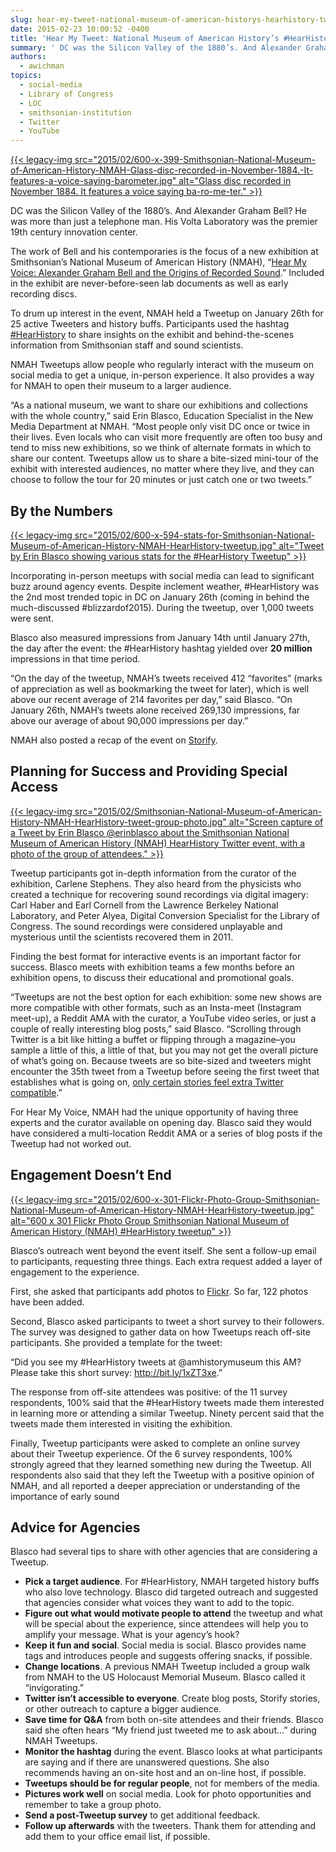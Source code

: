 ```yaml
---
slug: hear-my-tweet-national-museum-of-american-historys-hearhistory-tweetup
date: 2015-02-23 10:00:52 -0400
title: 'Hear My Tweet: National Museum of American History’s #HearHistory Tweetup'
summary: ' DC was the Silicon Valley of the 1880’s. And Alexander Graham Bell? He was more than just a telephone man. His Volta Laboratory was the premier 19th century innovation center. The work of Bell and his contemporaries is the'
authors:
  - awichman
topics:
  - social-media
  - Library of Congress
  - LOC
  - smithsonian-institution
  - Twitter
  - YouTube
---
```


[{{< legacy-img src="2015/02/600-x-399-Smithsonian-National-Museum-of-American-History-NMAH-Glass-disc-recorded-in-November-1884.-It-features-a-voice-saying-barometer.jpg" alt="Glass disc recorded in November 1884. It features a voice saying ba-ro-me-ter." >}}](https://twitter.com/amhistorymuseum/status/559765339815555073/photo/1)

DC was the Silicon Valley of the 1880’s. And Alexander Graham Bell? He was more than just a telephone man. His Volta Laboratory was the premier 19th century innovation center.

The work of Bell and his contemporaries is the focus of a new exhibition at Smithsonian’s National Museum of American History (NMAH), “[Hear My Voice: Alexander Graham Bell and the Origins of Recorded Sound](http://americanhistory.si.edu/exhibitions/hear-my-voice).” Included in the exhibit are never-before-seen lab documents as well as early recording discs.

To drum up interest in the event, NMAH held a Tweetup on January 26th for 25 active Tweeters and history buffs. Participants used the hashtag [#HearHistory](https://twitter.com/hashtag/hearhistory) to share insights on the exhibit and behind-the-scenes information from Smithsonian staff and sound scientists.

NMAH Tweetups allow people who regularly interact with the museum on social media to get a unique, in-person experience. It also provides a way for NMAH to open their museum to a larger audience.

“As a national museum, we want to share our exhibitions and collections with the whole country,” said Erin Blasco, Education Specialist in the New Media Department at NMAH. “Most people only visit DC once or twice in their lives. Even locals who can visit more frequently are often too busy and tend to miss new exhibitions, so we think of alternate formats in which to share our content. Tweetups allow us to share a bite-sized mini-tour of the exhibit with interested audiences, no matter where they live, and they can choose to follow the tour for 20 minutes or just catch one or two tweets.”

## By the Numbers

[{{< legacy-img src="2015/02/600-x-594-stats-for-Smithsonian-National-Museum-of-American-History-NMAH-HearHistory-tweetup.jpg" alt="Tweet by Erin Blasco showing various stats for the #HearHistory Tweetup" >}}](https://twitter.com/erinblasco/status/559796800534876162/photo/1)

Incorporating in-person meetups with social media can lead to significant buzz around agency events. Despite inclement weather, #HearHistory was the 2nd most trended topic in DC on January 26th (coming in behind the much-discussed #blizzardof2015). During the tweetup, over 1,000 tweets were sent.

Blasco also measured impressions from January 14th until January 27th, the day after the event: the #HearHistory hashtag yielded over **20 million** impressions in that time period.

“On the day of the tweetup, NMAH’s tweets received 412 “favorites” (marks of appreciation as well as bookmarking the tweet for later), which is well above our recent average of 214 favorites per day,” said Blasco. “On January 26th, NMAH’s tweets alone received 269,130 impressions, far above our average of about 90,000 impressions per day.”

NMAH also posted a recap of the event on [Storify](https://storify.com/americanhistory/hearhistory-amhistorymuseum).

## Planning for Success and Providing Special Access

[{{< legacy-img src="2015/02/Smithsonian-National-Museum-of-American-History-NMAH-HearHistory-tweet-group-photo.jpg" alt="Screen capture of a Tweet by Erin Blasco ‏@erinblasco about the Smithsonian National Museum of American History (NMAH) HearHistory Twitter event, with a photo of the group of attendees." >}}](https://twitter.com/erinblasco/status/559823432024879104/photo/1)

Tweetup participants got in-depth information from the curator of the exhibition, Carlene Stephens. They also heard from the physicists who created a technique for recovering sound recordings via digital imagery: Carl Haber and Earl Cornell from the Lawrence Berkeley National Laboratory, and Peter Alyea, Digital Conversion Specialist for the Library of Congress. The sound recordings were considered unplayable and mysterious until the scientists recovered them in 2011.

Finding the best format for interactive events is an important factor for success. Blasco meets with exhibition teams a few months before an exhibition opens, to discuss their educational and promotional goals.

“Tweetups are not the best option for each exhibition: some new shows are more compatible with other formats, such as an Insta-meet (Instagram meet-up), a Reddit AMA with the curator, a YouTube video series, or just a couple of really interesting blog posts,” said Blasco. “Scrolling through Twitter is a bit like hitting a buffet or flipping through a magazine&#8211;you sample a little of this, a little of that, but you may not get the overall picture of what&#8217;s going on. Because tweets are so bite-sized and tweeters might encounter the 35th tweet from a Tweetup before seeing the first tweet that establishes what is going on, [only certain stories feel extra Twitter compatible](https://smithsonian20.wordpress.com/2014/01/29/tweetups-digital-storytelling-and-doing-the-hop/).”

For Hear My Voice, NMAH had the unique opportunity of having three experts and the curator available on opening day. Blasco said they would have considered a multi-location Reddit AMA or a series of blog posts if the Tweetup had not worked out.

## Engagement Doesn&#8217;t End

[{{< legacy-img src="2015/02/600-x-301-Flickr-Photo-Group-Smithsonian-National-Museum-of-American-History-NMAH-HearHistory-tweetup.jpg" alt="600 x 301 Flickr Photo Group Smithsonian National Museum of American History (NMAH) #HearHistory tweetup" >}}](https://www.flickr.com/groups/2802036@N21/)

Blasco’s outreach went beyond the event itself. She sent a follow-up email to participants, requesting three things. Each extra request added a layer of engagement to the experience.

First, she asked that participants add photos to [Flickr](https://www.flickr.com/groups/2802036@N21/). So far, 122 photos have been added.

Second, Blasco asked participants to tweet a short survey to their followers. The survey was designed to gather data on how Tweetups reach off-site participants. She provided a template for the tweet:

&#8220;Did you see my #HearHistory tweets at @amhistorymuseum this AM? Please take this short survey: <http://bit.ly/1xZT3xe>.&#8221;

The response from off-site attendees was positive: of the 11 survey respondents, 100% said that the #HearHistory tweets made them interested in learning more or attending a similar Tweetup. Ninety percent said that the tweets made them interested in visiting the exhibition.

Finally, Tweetup participants were asked to complete an online survey about their Tweetup experience. Of the 6 survey respondents, 100% strongly agreed that they learned something new during the Tweetup. All respondents also said that they left the Tweetup with a positive opinion of NMAH, and all reported a deeper appreciation or understanding of the importance of early sound

## Advice for Agencies

Blasco had several tips to share with other agencies that are considering a Tweetup.

  * **Pick a target audience**. For #HearHistory, NMAH targeted history buffs who also love technology. Blasco did targeted outreach and suggested that agencies consider what voices they want to add to the topic.
  * **Figure out what would motivate people to attend** the tweetup and what will be special about the experience, since attendees will help you to amplify your message. What is your agency’s hook?
  * **Keep it fun and social**. Social media is social. Blasco provides name tags and introduces people and suggests offering snacks, if possible.
  * **Change locations**. A previous NMAH Tweetup included a group walk from NMAH to the US Holocaust Memorial Museum. Blasco called it “invigorating.”
  * **Twitter isn&#8217;t accessible to everyone**. Create blog posts, Storify stories, or other outreach to capture a bigger audience.
  * **Save time for Q&A** from both on-site attendees and their friends. Blasco said she often hears &#8220;My friend just tweeted me to ask about&#8230;&#8221; during NMAH Tweetups.
  * **Monitor the hashtag** during the event. Blasco looks at what participants are saying and if there are unanswered questions. She also recommends having an on-site host and an on-line host, if possible.
  * **Tweetups should be for regular people**, not for members of the media.
  * **Pictures work well** on social media. Look for photo opportunities and remember to take a group photo.
  * **Send a post-Tweetup survey** to get additional feedback.
  * **Follow up afterwards** with the tweeters. Thank them for attending and add them to your office email list, if possible.